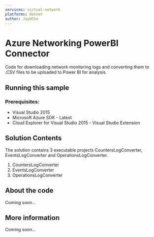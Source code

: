 ```yaml
---
services: virtual-network
platforms: dotnet
author: JayHCho
---
```


# Azure Networking PowerBI Connector

Code for downloading network monitoring logs and converting them to .CSV files to be uploaded to Power BI for analysis.
## Running this sample
### Prerequisites:

* Visual Studio 2015
* Microsoft Azure SDK - Latest
* Cloud Explorer for Visual Studio 2015 - Visual Studio Extension
 
## Solution Contents
The solution contains 3  executable projects CountersLogConverter, EventsLogConverter and OperationsLogConverter.

1.  CountersLogConverter
2.  EventsLogConverter
3.  OperationsLogConverter
		
## About the code
Coming soon...
## More information
Coming soon...
